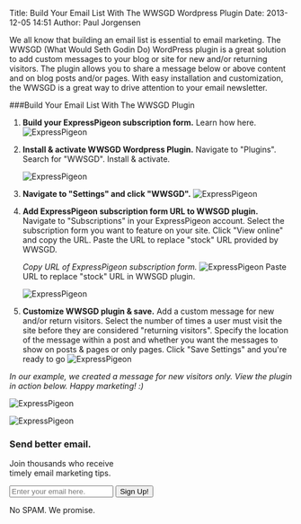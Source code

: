 Title: Build Your Email List With The WWSGD Wordpress Plugin
Date: 2013-12-05 14:51
Author: Paul Jorgensen



We all know that building an email list is essential to email marketing.
The WWSGD (What Would Seth Godin Do) WordPress plugin is a great
solution to add custom messages to your blog or site for new and/or
returning visitors. The plugin allows you to share a message below or
above content and on blog posts and/or pages. With easy installation and
customization, the WWSGD is a great way to drive attention to your email
newsletter.

###Build Your Email List With The WWSGD Plugin


1.  **Build your ExpressPigeon subscription form.** Learn how
    here.
    ![ExpressPigeon](blog_images/2013/Screenshot-2013-11-03-at-10.11.52-PM.png "ExpressPigeon")

2.  **Install & activate WWSGD Wordpress Plugin.** Navigate to
    "Plugins". Search for "WWSGD". Install & activate.

    ![ExpressPigeon](blog_images/2013/Screenshot-2013-11-03-at-9.41.11-PM.png "ExpressPigeon")

3.  **Navigate to "Settings" and click "WWSGD".**
    ![ExpressPigeon](blog_images/2013/Screenshot-2013-11-03-at-9.43.02-PM.png "ExpressPigeon")

4.  **Add ExpressPigeon subscription form URL to WWSGD plugin.** 
    Navigate to "Subscriptions" in your ExpressPigeon account.
    Select the subscription form you want to feature on your site. Click
    "View online" and copy the URL. Paste the URL to replace "stock" URL
    provided by WWSGD.

    *Copy URL of ExpressPigeon subscription form.*
    ![ExpressPigeon](blog_images/2013/Screenshot-2013-11-03-at-9.54.06-PM.png "ExpressPigeon")
    Paste URL to replace "stock" URL in WWSGD plugin.

    ![ExpressPigeon](blog_images/2013/Screenshot-2013-11-03-at-10.05.28-PM.png "ExpressPigeon")

5.  **Customize WWSGD plugin & save.** Add a custom message for new
    and/or return visitors. Select the number of times a user must visit
    the site before they are considered "returning visitors". Specify
    the location of the message within a post and whether you want the
    messages to show on posts & pages or only pages. Click "Save
    Settings" and you're ready to go
    ![ExpressPigeon](blog_images/2013/Screenshot-2013-11-03-at-10.20.47-PM.png "ExpressPigeon")


*In our example, we created a message for new visitors only. View the
plugin in action below. Happy marketing! :)*

![ExpressPigeon](blog_images/2013/Screenshot-2013-11-03-at-10.06.33-PM.png "ExpressPigeon")

![ExpressPigeon](blog_images/2013/ep_badge.png "ExpressPigeon")

### Send better email.

Join thousands who receive  
timely email marketing tips.

<form id="blog_form" action="https://expresspigeon.com/subscription/add_contact" method="post">
<input type="hidden" name="guid" value="d8a9afc9-bab3-454a-a7e3-f0f84a45c6c5"></input>  

<input type="text" name="email" placeholder="Enter your email here." value></input>
<input onclick="document.getElementById('blog_form').submit();" type="button" value="Sign Up!"></input>


No SPAM. We promise.